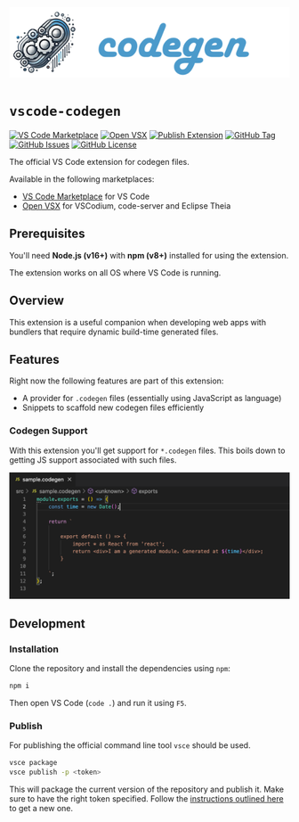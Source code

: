 ![codegen logo](https://github.com/FlorianRappl/codegen-js/raw/main/title.png)

# `vscode-codegen`

[![VS Code Marketplace](https://vsmarketplacebadges.dev/version-short/florianrappl.vscode-codegen.svg)](https://marketplace.visualstudio.com/items?itemName=florianrappl.vscode-codegen) [![Open VSX](https://img.shields.io/open-vsx/v/florianrappl/vscode-codegen)](https://open-vsx.org/extension/florianrappl/vscode-codegen) [![Publish Extension](https://github.com/FlorianRappl/codegen-js/actions/workflows/node.js.yml/badge.svg?branch=develop)](https://github.com/FlorianRappl/codegen-js/actions/workflows/node.js.yml) [![GitHub Tag](https://img.shields.io/github/tag/FlorianRappl/codegen-js.svg)](https://github.com/FlorianRappl/codegen-js/releases) [![GitHub Issues](https://img.shields.io/github/issues/FlorianRappl/codegen-js.svg)](https://github.com/FlorianRappl/codegen-js/issues) [![GitHub License](https://img.shields.io/badge/license-MIT-blue.svg)](https://github.com/FlorianRappl/codegen-js/blob/main/LICENSE)

The official VS Code extension for codegen files.

Available in the following marketplaces:

- [VS Code Marketplace](https://marketplace.visualstudio.com/items?itemName=florianrappl.vscode-codegen) for VS Code
- [Open VSX](https://open-vsx.org/extension/florianrappl/vscode-codegen) for VSCodium, code-server and Eclipse Theia

## Prerequisites

You'll need **Node.js (v16+)** with **npm (v8+)** installed for using the extension.

The extension works on all OS where VS Code is running.

## Overview

This extension is a useful companion when developing web apps with bundlers that require dynamic build-time generated files.

## Features

Right now the following features are part of this extension:

- A provider for `.codegen` files (essentially using JavaScript as language)
- Snippets to scaffold new codegen files efficiently

### Codegen Support

With this extension you'll get support for `*.codegen` files. This boils down to getting JS support associated with such files.

![Scaffold Pilet](./docs/codegen.png)

## Development

### Installation

Clone the repository and install the dependencies using `npm`:

```sh
npm i
```

Then open VS Code (`code .`) and run it using `F5`.

### Publish

For publishing the official command line tool `vsce` should be used.

```sh
vsce package
vsce publish -p <token>
```

This will package the current version of the repository and publish it. Make sure to have the right token specified. Follow the [instructions outlined here](https://code.visualstudio.com/api/working-with-extensions/publishing-extension#get-a-personal-access-token) to get a new one.

